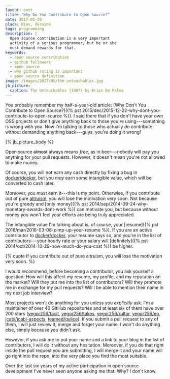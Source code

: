 ```yaml
---
layout: post
title: "Why Do You Contribute to Open Source?"
date: 2017-05-30
place: Kiev, Ukraine
tags: programming
description: |
  Open source contribution is a very important
  activity of a serious programmer, but he or she
  must demand rewards for that.
keywords:
  - open source contribution
  - github followers
  - open source
  - why github rating is important
  - open source definition
image: /images/2017/05/the-untouchables.jpg
jb_picture:
  caption: The Untouchables (1987) by Brian De Palma
---
```


You probably remember my half-a-year-old article:
[Why Don't You Contribute to Open Source?]({% pst 2015/dec/2015-12-22-why-dont-you-contribute-to-open-source %}).
I said there that if you don't have your own OSS projects
or don't give anything back to those you're using---something
is wrong with you. Now I'm talking to those who actually _do_ contribute
without demanding anything back---guys, you're doing it wrong!

<!--more-->

{% jb_picture_body %}

Open source <del>almost</del> always means _free_, as in beer---nobody will
pay you anything for your pull requests. However, it doesn't mean
you're not allowed to make money.

Of course, you will not earn any cash directly by fixing a bug in
[docker/docker](https://github.com/docker/docker), but you _may_ earn
some intangible value, which will be converted to cash later.

Moreover, you _must_ earn it---this is my point. Otherwise, if you contribute
out of pure
[altruism](https://en.wikipedia.org/wiki/Altruism),
you will lose the motivation very soon. Not because
you're greedy and
[only money]({% pst 2014/sep/2014-09-24-why-monetary-awards-dont-work %})
can motivate you, but because without
money you won't feel your efforts are being truly appreciated.

The intangible value I'm talking about is, of course, your
[resume]({% pst 2016/mar/2016-03-08-pimp-up-your-resume %}). If you
are an active contributor to [docker/docker](https://github.com/docker/docker),
your resume says so, and you're in the list of contributors---your
hourly rate or your salary will
[definitely]({% pst 2014/oct/2014-10-29-how-much-do-you-cost %}) be higher.

{% quote If you contribute out of pure altruism, you will lose the motivation very soon. %}

I would recommend, before becoming a contributor, you ask yourself a question: How will
this affect my resume, my profile, and my reputation on the market? Will they
put me into the list of contributors? Will they promote me in exchange
for my pull requests? Will I be able to mention their name in my
next job interview?

Most projects won't do anything for you unless you _explicitly_ ask.
I'm a maintainer of over 40 GitHub repositories and at least six of them
have over 200 stars
([yegor256/tacit](https://github.com/yegor256/tacit),
[yegor256/takes](https://github.com/yegor256/takes),
[yegor256/rultor](https://github.com/yegor256/rultor),
[yegor256/eo](https://github.com/yegor256/eo),
[jcabi/jcabi-aspects](https://github.com/jcabi/jcabi-aspects),
[teamed/qulice](https://github.com/teamed/qulice)).
If you submit a pull request to any of them, I will
just review it, merge and forget your name.
I won't do anything else, simply because _you_ didn't ask.

However, if you ask me to put your name and a link to your blog
in the list of contributors, I will do it without any hesitation.
Moreover, if you do that right inside the pull request you are submitting,
I will merge it and your name will go right into the repo, into the very
place you find the most suitable.

Over the last six years of my active participation in open source
development I've never seen anyone asking me that. Why? I don't know.
